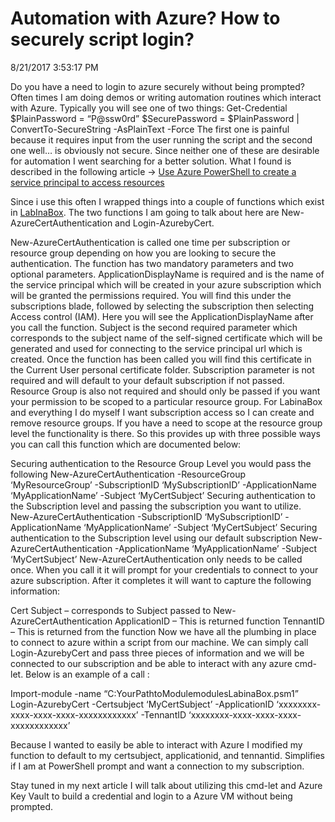 # Automation with Azure? How to securely script login?

8/21/2017 3:53:17 PM

Do you have a need to login to azure securely without being prompted?  Often times I am doing demos or writing automation routines which interact with Azure.  Typically you will see one of two things: 
Get-Credential
$PlainPassword = “P@ssw0rd”
$SecurePassword = $PlainPassword | ConvertTo-SecureString -AsPlainText -Force
The first one is painful because it requires input from the user running the script and the second one well… is obviously not secure.  Since neither one of these are desirable for automation I went searching for a better solution.  What I found is described in the following article -> [Use Azure PowerShell to create a service principal to access resources](https://learn.microsoft.com/en-us/azure/active-directory/develop/howto-authenticate-service-principal-powershell)

Since i use this often I wrapped things into a couple of functions which exist in [LabInaBox](https://github.com/Microsoft/DSC-data-driven-deployment/tree/dev/utility/LabInaBox).  The two functions I am going to talk about here are New-AzureCertAuthentication and Login-AzurebyCert.

New-AzureCertAuthentication is called one time per subscription or resource group depending on how you are looking to secure the authentication.  The function has two mandatory parameters and two optional parameters.  ApplicationDisplayName is required and is the name of the service principal which will be created in your azure subscription which will be granted the permissions required.  You will find this under the subscriptions blade, followed by selecting the subscription then selecting Access control (IAM).  Here you will see the ApplicationDisplayName after you call the function.  Subject is the second required parameter which corresponds to the subject name of the self-signed certificate which will be generated and used for connecting to the service principal url which is created.  Once the function has been called you will find this certificate in the Current User personal certificate folder.  Subscription parameter is not required and will default to your default subscription if not passed.  Resource Group is also not required and should only be passed if you want your permission to be scoped to a particular resource group.  For LabinaBox and everything I do myself I want subscription access so I can create and remove resource groups.  If you have a need to scope at the resource group level the functionality is there.  So this provides up with three possible ways you can call this function which are documented below:

Securing authentication to the Resource Group Level you would pass the following
New-AzureCertAuthentication -ResourceGroup ‘MyResourceGroup’ -SubscriptionID ‘MySubscriptionID’ -ApplicationName ‘MyApplicationName’ -Subject ‘MyCertSubject’
Securing authentication to the Subscription level and passing the subscription you want to utilize.
New-AzureCertAuthentication -SubscriptionID ‘MySubscriptionID’ -ApplicationName ‘MyApplicationName’ -Subject ‘MyCertSubject’
Securing authentication to the Subscription level using our default subscription
New-AzureCertAuthentication -ApplicationName ‘MyApplicationName’ -Subject ‘MyCertSubject’
New-AzureCertAuthentication only needs to be called once.  When you call it it will prompt for your credentials to connect to your azure subscription.  After it completes it will want to capture the following information:

Cert Subject – corresponds to Subject passed to New-AzureCertAuthentication
ApplicationID – This is returned function
TennantID –  This is returned from the function
Now we have all the plumbing in place to connect to azure within a script from our machine.  We can simply call Login-AzurebyCert and pass three pieces of information and we will be connected to our subscription and be able to interact with any azure cmd-let.  Below is an example of a call :

Import-module -name “C:YourPathtoModulemodulesLabinaBox.psm1”
Login-AzurebyCert -Certsubject ‘MyCertSubject’ -ApplicationID ‘xxxxxxxx-xxxx-xxxx-xxxx-xxxxxxxxxxxx’ -TennantID ‘xxxxxxxx-xxxx-xxxx-xxxx-xxxxxxxxxxxx’

Because I wanted to easily be able to interact with Azure I modified my function to default to my certsubject, applicationid, and tennantid.  Simplifies if I am at PowerShell prompt and want a connection to my subscription.

Stay tuned in my next article I will talk about utilizing this cmd-let and Azure Key Vault to build a credential and login to a Azure VM without being prompted.